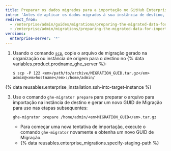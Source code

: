 ```yaml
---
title: Preparar os dados migrados para a importação no GitHub Enterprise Server
intro: 'Antes de aplicar os dados migrados à sua instância de destino, você terá que copiar o arquivo de migração para a instância de destino e prepará-lo para importação.'
redirect_from:
  - /enterprise/admin/guides/migrations/preparing-the-migrated-data-for-import-to-github-enterprise/
  - /enterprise/admin/migrations/preparing-the-migrated-data-for-import-to-github-enterprise-server
versions:
  enterprise-server: '*'
---
```


1. Usando o comando [`scp`](https://linuxacademy.com/blog/linux/ssh-and-scp-howto-tips-tricks#scp), copie o arquivo de migração gerado na organização ou instância de origem para o destino no {% data variables.product.prodname_ghe_server %}:

    ```shell
    $ scp -P 122 <em>/path/to/archive/MIGRATION_GUID.tar.gz</em> admin@<em>hostname</em>:/home/admin/
    ```

{% data reusables.enterprise_installation.ssh-into-target-instance %}

3. Use o comando `ghe-migrator prepare` para preparar o arquivo para importação na instância de destino e gerar um novo GUID de Migração para uso nas etapas subsequentes:

    ```shell
    ghe-migrator prepare /home/admin/<em>MIGRATION_GUID</em>.tar.gz
    ```

    * Para começar uma nova tentativa de importação, execute o comando `ghe-migrator` novamente e obtenha um novo GUID de Migração.
    * {% data reusables.enterprise_migrations.specify-staging-path %}

